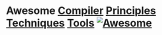 # Awesome [Compiler](https://en.wikipedia.org/wiki/Compiler) [Principles](https://hpc-wiki.info/hpc/Compiler) [Techniques](http://wiki.osdev.org/Making_a_Compiler) [Tools](https://www.reddit.com/r/Compilers/) [![Awesome](https://awesome.re/badge.svg)](https://awesome.re)
